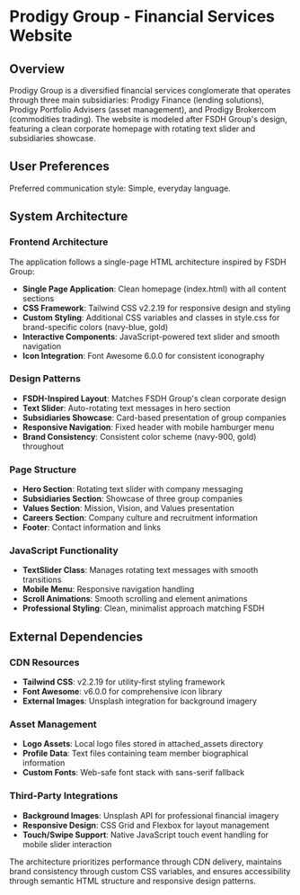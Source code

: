 # Prodigy Group - Financial Services Website

## Overview

Prodigy Group is a diversified financial services conglomerate that operates through three main subsidiaries: Prodigy Finance (lending solutions), Prodigy Portfolio Advisers (asset management), and Prodigy Brokercom (commodities trading). The website is modeled after FSDH Group's design, featuring a clean corporate homepage with rotating text slider and subsidiaries showcase.

## User Preferences

Preferred communication style: Simple, everyday language.

## System Architecture

### Frontend Architecture
The application follows a single-page HTML architecture inspired by FSDH Group:

- **Single Page Application**: Clean homepage (index.html) with all content sections
- **CSS Framework**: Tailwind CSS v2.2.19 for responsive design and styling
- **Custom Styling**: Additional CSS variables and classes in style.css for brand-specific colors (navy-blue, gold)
- **Interactive Components**: JavaScript-powered text slider and smooth navigation
- **Icon Integration**: Font Awesome 6.0.0 for consistent iconography

### Design Patterns
- **FSDH-Inspired Layout**: Matches FSDH Group's clean corporate design
- **Text Slider**: Auto-rotating text messages in hero section
- **Subsidiaries Showcase**: Card-based presentation of group companies
- **Responsive Navigation**: Fixed header with mobile hamburger menu
- **Brand Consistency**: Consistent color scheme (navy-900, gold) throughout

### Page Structure
- **Hero Section**: Rotating text slider with company messaging
- **Subsidiaries Section**: Showcase of three group companies
- **Values Section**: Mission, Vision, and Values presentation
- **Careers Section**: Company culture and recruitment information
- **Footer**: Contact information and links

### JavaScript Functionality
- **TextSlider Class**: Manages rotating text messages with smooth transitions
- **Mobile Menu**: Responsive navigation handling
- **Scroll Animations**: Smooth scrolling and element animations
- **Professional Styling**: Clean, minimalist approach matching FSDH

## External Dependencies

### CDN Resources
- **Tailwind CSS**: v2.2.19 for utility-first styling framework
- **Font Awesome**: v6.0.0 for comprehensive icon library
- **External Images**: Unsplash integration for background imagery

### Asset Management
- **Logo Assets**: Local logo files stored in attached_assets directory
- **Profile Data**: Text files containing team member biographical information
- **Custom Fonts**: Web-safe font stack with sans-serif fallback

### Third-Party Integrations
- **Background Images**: Unsplash API for professional financial imagery
- **Responsive Design**: CSS Grid and Flexbox for layout management
- **Touch/Swipe Support**: Native JavaScript touch event handling for mobile slider interaction

The architecture prioritizes performance through CDN delivery, maintains brand consistency through custom CSS variables, and ensures accessibility through semantic HTML structure and responsive design patterns.
